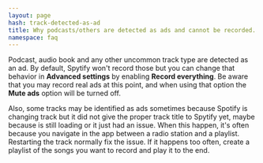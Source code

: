 ```yaml
---
layout: page
hash: track-detected-as-ad
title: Why podcasts/others are detected as ads and cannot be recorded.
namespace: faq
---
```


Podcast, audio book and any other uncommon track type are detected as an ad. By default, Spytify won't record those but you can change that behavior in **Advanced settings** by enabling **Record everything**. Be aware that you may record real ads at this point, and when using that option the **Mute ads** option will be turned off.

Also, some tracks may be identified as ads sometimes because Spotify is changing track but it did not give the proper track title to Spytify yet, maybe because is still loading or it just had an issue. When this happen, it's often because you navigate in the app between a radio station and a playlist. Restarting the track normally fix the issue. If it happens too often, create a playlist of the songs you want to record and play it to the end.
